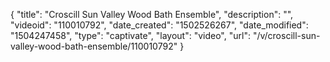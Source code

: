 {
    "title": "Croscill Sun Valley Wood Bath Ensemble",
    "description": "",
    "videoid": "110010792",
    "date_created": "1502526267",
    "date_modified": "1504247458",
    "type": "captivate",
    "layout": "video",
    "url": "\/v\/croscill-sun-valley-wood-bath-ensemble\/110010792"
}